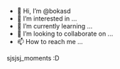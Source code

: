 - 👋 Hi, I’m @bokasd
- 👀 I’m interested in ...
- 🌱 I’m currently learning ...
- 💞️ I’m looking to collaborate on ...
- 📫 How to reach me ...

<!---
bokasd/bokasd is a ✨ special ✨ repository because its `README.md` (this file) appears on your GitHub profile.
You can click the Preview link to take a look at your changes.
--->







sjsjsj_moments :D
